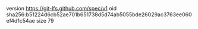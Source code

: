 version https://git-lfs.github.com/spec/v1
oid sha256:b51224d6cb52ae701b651738d5d74ab5055bde26029ac3763ee060ef4d1c54ae
size 79
